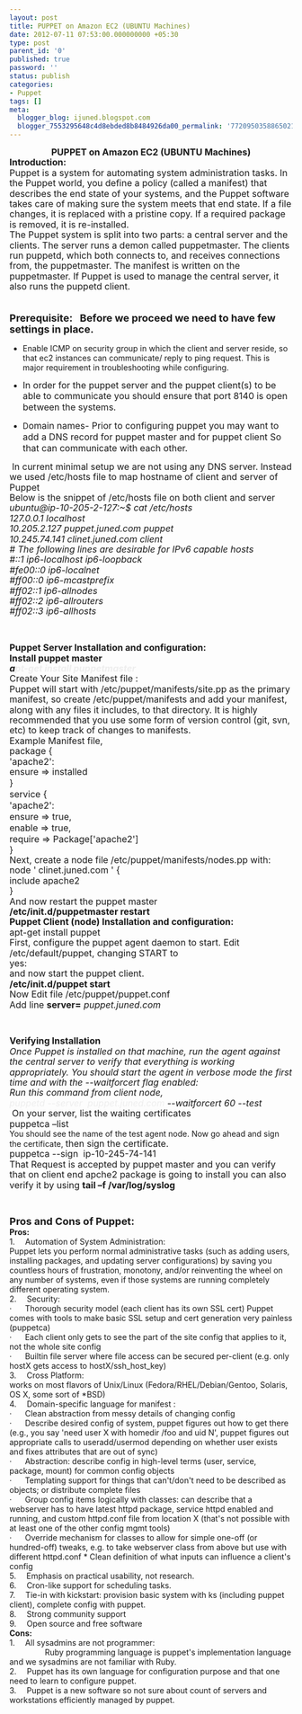 ```yaml
---
layout: post
title: PUPPET on Amazon EC2 (UBUNTU Machines)
date: 2012-07-11 07:53:00.000000000 +05:30
type: post
parent_id: '0'
published: true
password: ''
status: publish
categories:
- Puppet
tags: []
meta:
  blogger_blog: ijuned.blogspot.com
  blogger_7553295648c4d8ebded8b8484926da00_permalink: '7720950358865021933'
---
```

<div dir="ltr" style="text-align:left;">
<div></div>
<div align="center" class="MsoNormal"><b><span style="font-size:12pt;line-height:115%;">PUPPET on Amazon EC2 (UBUNTU Machines)</span></b></div>
<div class="MsoNormal"></div>
<div class="MsoNormal"><b><span style="font-size:12pt;line-height:115%;">Introduction:</span></b></div>
<div class="MsoNormal"><span style="font-size:12pt;line-height:115%;">Puppet is a system for automating system administration tasks. In the Puppet world, you define a policy (called a manifest) that describes the end state of your systems, and the Puppet software takes care of making sure the system meets that end state. If a file changes, it is replaced with a pristine copy. If a required package is removed, it is re-installed.</span></div>
<div class="MsoNormal"><span style="font-size:12pt;line-height:115%;">The Puppet system is split into two parts: a central server and the clients. The server runs a demon called puppetmaster. The clients run puppetd, which both connects to, and receives connections from, the puppetmaster. The manifest is written on the puppetmaster. If Puppet is used to manage the central server, it also runs the puppetd client.</span></div>
<div class="MsoNormal"></div>
<div class="MsoNormal"></div>
<div class="MsoNormal"><img alt="" src="{{ site.baseurl }}/assets/hjSCKN3cX06PXfvgy+Xftx5GoWnzz3bXRaz9UuVMhbloCAIBIg5YAAMAg0BIAABgEWgIAAINASwAAYBBoCQAADAItAQCAQaAlAAAwCLQEAAAGgZYAAMAg0BIAABgEWgIAAINASwAAYBBoCQAADAItAQCAQaAlAAAwCLQEAAAGgZYAAMAg0BIAABgEWgIAAINASwAAYBBoCQAADAItAQCAQaAlAAAwCLQEAAAGgZYAAMAg0BIAABgEWgIAAINASwAAYBBoCQAADAItAQCAQaAlAAAwCLQEAAAGgZYAAMAg0BIAABgEWgIAAIP4b6isSxDKPiBaAAAAAElFTkSuQmCC" /><span style="font-size:12pt;line-height:115%;"> </span></div>
<div class="MsoNormal"><span style="font-size:12pt;line-height:115%;">                                                 </span><span style="font-size:12pt;line-height:115%;"></span></div>
<div class="MsoNormal"></div>
<div class="MsoNormal"></div>
<div class="MsoNormal"></div>
<div class="MsoNormal"></div>
<div class="MsoNormal"></div>
<div class="MsoNormal"><span style="font-size:12pt;line-height:115%;">                                                                                                                                       </span></div>
<div class="MsoNormal"></div>
<div class="MsoNormal"><span style="font-size:large;"><b><span style="line-height:115%;">Prerequisite:   Before we proceed we need to have few settings in place.</span></b></span></div>
<div class="MsoNormal"></div>
<div class="MsoNormal"></div>
<ul style="text-align:left;">
<li><b><span style="line-height:115%;"></span></b><span>Enable ICMP on security group in which the client and server reside, so that ec2 instances can communicate/ reply to ping request. This is major requirement in troubleshooting while configuring. </span></li>
</ul>
<ul>
<li><b><span style="line-height:115%;"><span style="font-size-adjust:none;font-size:7pt;font-stretch:normal;font-style:normal;font-variant:normal;font-weight:normal;line-height:normal;"></span></span></b><span style="font-size:12pt;line-height:115%;">In order for the puppet server and the puppet client(s) to be able to communicate you should ensure that port 8140 is open between the systems.</span></li>
</ul>
<ul>
<li><b><span style="line-height:115%;"></span></b><b></b>D<span style="font-size:12pt;line-height:115%;">omain names- Prior to configuring puppet you may want to add a DNS record for puppet master and for puppet client So that can communicate with each other.</span></li>
</ul>
<div class="MsoListParagraphCxSpMiddle"></div>
<div class="MsoListParagraphCxSpMiddle"><span style="font-size:12pt;line-height:115%;"> In current minimal setup we are not using any DNS server. Instead we used /etc/hosts file to map hostname of client and server of Puppet</span></div>
<div class="MsoListParagraphCxSpMiddle"></div>
<div class="MsoListParagraphCxSpMiddle"><span style="font-size:12pt;line-height:115%;">Below is the snippet of /etc/hosts file on both client and server </span></div>
<div class="MsoListParagraphCxSpMiddle"></div>
<div class="MsoListParagraphCxSpMiddle"><i><span style="font-size:12pt;line-height:115%;">ubuntu@ip-10-205-2-127:~$ cat /etc/hosts</span></i></div>
<div class="MsoListParagraphCxSpMiddle"><i><span style="font-size:12pt;line-height:115%;">127.0.0.1 localhost</span></i></div>
<div class="MsoListParagraphCxSpMiddle"><i><span style="font-size:12pt;line-height:115%;">10.205.2.127 puppet.juned.com puppet</span></i></div>
<div class="MsoListParagraphCxSpMiddle"><i><span style="font-size:12pt;line-height:115%;">10.245.74.141 clinet.juned.com client</span></i></div>
<div class="MsoListParagraphCxSpMiddle"></div>
<div class="MsoListParagraphCxSpMiddle"><i><span style="font-size:12pt;line-height:115%;"># The following lines are desirable for IPv6 capable hosts</span></i></div>
<div class="MsoListParagraphCxSpMiddle"><i><span style="font-size:12pt;line-height:115%;">#::1 ip6-localhost ip6-loopback</span></i></div>
<div class="MsoListParagraphCxSpMiddle"><i><span style="font-size:12pt;line-height:115%;">#fe00::0 ip6-localnet</span></i></div>
<div class="MsoListParagraphCxSpMiddle"><i><span style="font-size:12pt;line-height:115%;">#ff00::0 ip6-mcastprefix</span></i></div>
<div class="MsoListParagraphCxSpMiddle"><i><span style="font-size:12pt;line-height:115%;">#ff02::1 ip6-allnodes</span></i></div>
<div class="MsoListParagraphCxSpMiddle"><i><span style="font-size:12pt;line-height:115%;">#ff02::2 ip6-allrouters</span></i></div>
<div class="MsoListParagraphCxSpLast"><i><span style="font-size:12pt;line-height:115%;">#ff02::3 ip6-allhosts</span></i></div>
<p><i><span style="font-size:12pt;line-height:115%;"><br style="page-break-before:always;" /></span></i> 
<div class="MsoNormal"></div>
<div class="MsoNormal"><b><span style="font-size:12pt;line-height:115%;">Puppet Server Installation and configuration:</span></b></div>
<div class="MsoNormal"></div>
<div class="MsoNormal"><b><span style="font-size:12pt;line-height:115%;">Install puppet master </span></b></div>
<div class="MsoNormal"><b><i><span style="font-size:12pt;line-height:115%;">a<span style="color:#eeeeee;">pt-get install puppetmaster</span></span></i></b></div>
<div class="MsoNormal"></div>
<div class="MsoNormal"><span style="font-size:12pt;line-height:115%;">Create Your Site Manifest file :</span></div>
<div class="MsoNormal"><span style="font-size:12pt;line-height:115%;">Puppet will start with /etc/puppet/manifests/site.pp as the primary manifest, so create /etc/puppet/manifests and add your manifest, along with any files it includes, to that directory. It is highly recommended that you use some form of version control (git, svn, etc) to keep track of changes to manifests.</span></div>
<div class="MsoNormal"></div>
<div class="MsoNormal"><span style="font-size:12pt;line-height:115%;">Example Manifest file, </span></div>
<div class="MsoNormal"><span style="font-size:12pt;line-height:115%;">package {</span></div>
<div class="MsoNormal"><span style="font-size:12pt;line-height:115%;">'apache2':</span></div>
<div class="MsoNormal"><span style="font-size:12pt;line-height:115%;">ensure =&gt; installed</span></div>
<div class="MsoNormal"><span style="font-size:12pt;">}</span></div>
<div class="MsoNormal"><span style="font-size:12pt;">service {</span></div>
<div class="MsoNormal"><span style="font-size:12pt;">'apache2':</span></div>
<div class="MsoNormal"><span style="font-size:12pt;">ensure =&gt; true,</span></div>
<div class="MsoNormal"><span style="font-size:12pt;">enable =&gt; true,</span></div>
<div class="MsoNormal"><span style="font-size:12pt;">require =&gt; Package['apache2']</span></div>
<div class="MsoNormal"><span style="font-size:12pt;line-height:115%;">}</span></div>
<div class="MsoNormal"></div>
<div class="MsoNormal"><span style="font-size:12pt;line-height:115%;">Next, create a node file /etc/puppet/manifests/nodes.pp with:</span></div>
<div class="MsoNormal"><span style="font-size:12pt;line-height:115%;">node '</span> <span style="font-size:12pt;line-height:115%;">clinet.juned.com ' {</span></div>
<div class="MsoNormal"><span style="font-size:12pt;line-height:115%;">include apache2</span></div>
<div class="MsoNormal"><span style="font-size:12pt;line-height:115%;">}</span></div>
<div class="MsoNormal"><span style="font-size:12pt;line-height:115%;">And now restart the puppet master </span></div>
<div class="MsoNormal"><b><span style="font-size:12pt;line-height:115%;">/etc/init.d/puppetmaster restart</span></b></div>
<div class="MsoNormal"><b><span style="font-size:12pt;line-height:115%;">Puppet Client (node) Installation and configuration:</span></b></div>
<div class="MsoNormal"><span style="font-size:12pt;line-height:115%;">apt-get install puppet</span></div>
<div class="MsoNormal"><span style="font-size:12pt;line-height:115%;">First, configure the puppet agent daemon to start. Edit /etc/default/puppet, changing START to</span></div>
<div class="MsoNormal"><span style="font-size:12pt;line-height:115%;">yes:</span></div>
<div class="MsoNormal"><span style="font-size:12pt;line-height:115%;">and now start the puppet client.</span></div>
<div class="MsoNormal"><b><span style="font-size:12pt;line-height:115%;">/etc/init.d/puppet start</span></b></div>
<div class="MsoNormal"></div>
<div class="MsoNormal"><span style="font-size:12pt;line-height:115%;">Now Edit file /etc/puppet/puppet.conf</span></div>
<div class="MsoNormal"><span style="font-size:12pt;line-height:115%;">Add line <b>server=</b><i> puppet.juned.com</i></span></div>
<p><b><span style="font-size:12pt;line-height:115%;"><br style="page-break-before:always;" /></span></b> 
<div class="MsoNormal"></div>
<div class="MsoNormal"><b><span style="font-size:12pt;line-height:115%;">Verifying Installation</span></b></div>
<div class="MsoNormal"><i><span style="font-size:12pt;line-height:115%;">Once Puppet is installed on that machine, run the agent against the central server to verify that everything is working appropriately. You should start the agent in verbose mode the first time and with the --waitforcert flag enabled:</span></i></div>
<div class="MsoNormal"><i><span style="font-size:12pt;line-height:115%;">Run this command from client node,</span></i></div>
<div class="MsoNormal"><i><span style="font-size:12pt;line-height:115%;"><span style="color:#eeeeee;">puppetd --server  puppet.juned.com</span> --waitforcert 60 --test</span></i></div>
<div class="MsoNormal"><span style="font-size:12pt;line-height:115%;"> On your server, list the waiting certificates </span></div>
<div class="MsoNormal"><span style="font-size:12pt;line-height:115%;">puppetca –list</span></div>
<div class="MsoNormal">You should see the name of the test agent node. Now go ahead and sign the certificate, <span style="font-size:12pt;line-height:115%;">then sign the certificate.</span></div>
<div class="MsoNormal"><span style="font-size:12pt;line-height:115%;">puppetca --sign  ip-10-245-74-141</span></div>
<div class="MsoNormal"><span style="font-size:12pt;line-height:115%;">That Request is accepted by puppet master and you can verify that on client end apche2 package is going to install you can also verify it by using <b>tail –f /var/log/syslog</b></span></div>
<div class="MsoNormal"></div>
<div class="MsoNormal"></div>
<p><span><br style="page-break-before:always;" /></span> 
<div class="MsoNormal"></div>
<div class="MsoNormal"><span style="font-size:large;"><b>Pros and Cons of Puppet:</b></span></div>
<div class="MsoNormal"></div>
<div class="MsoNormal"><b>Pros:</b></div>
<div class="MsoListParagraphCxSpFirst">1.<span style="font-size-adjust:none;font-size:7pt;font-stretch:normal;font-style:normal;font-variant:normal;font-weight:normal;line-height:normal;">       </span>Automation of System Administration:<b> </b> </div>
<div class="MsoListParagraphCxSpMiddle">Puppet lets you perform normal administrative tasks (such as adding users, installing packages, and updating server configurations) by saving you countless hours of frustration, monotony, and/or reinventing the wheel on any number of systems, even if those systems are running completely different operating system.</div>
<div class="MsoListParagraphCxSpMiddle"></div>
<div class="MsoListParagraphCxSpMiddle">2.<span style="font-size-adjust:none;font-size:7pt;font-stretch:normal;font-style:normal;font-variant:normal;font-weight:normal;line-height:normal;">       </span>Security:</div>
<div class="MsoListParagraphCxSpMiddle">·<span style="font-size-adjust:none;font-size:7pt;font-stretch:normal;font-style:normal;font-variant:normal;font-weight:normal;line-height:normal;">         </span>Thorough security model (each client has its own SSL cert) Puppet comes with tools to make basic SSL setup and cert generation very painless (puppetca) </div>
<div class="MsoListParagraphCxSpMiddle">·<span style="font-size-adjust:none;font-size:7pt;font-stretch:normal;font-style:normal;font-variant:normal;font-weight:normal;line-height:normal;">         </span>Each client only gets to see the part of the site config that applies to it, not the whole site config</div>
<div class="MsoListParagraphCxSpLast">·<span style="font-size-adjust:none;font-size:7pt;font-stretch:normal;font-style:normal;font-variant:normal;font-weight:normal;line-height:normal;">         </span>Builtin file server where file access can be secured per-client (e.g. only hostX gets access to hostX/ssh_host_key)</div>
<div class="MsoNormal"></div>
<div class="MsoListParagraphCxSpFirst">3.<span style="font-size-adjust:none;font-size:7pt;font-stretch:normal;font-style:normal;font-variant:normal;font-weight:normal;line-height:normal;">       </span>Cross Platform:</div>
<div class="MsoListParagraphCxSpMiddle">works on most flavors of Unix/Linux (Fedora/RHEL/Debian/Gentoo, Solaris, OS X, some sort of *BSD)</div>
<div class="MsoListParagraphCxSpMiddle"></div>
<div class="MsoListParagraphCxSpMiddle">4.<span style="font-size-adjust:none;font-size:7pt;font-stretch:normal;font-style:normal;font-variant:normal;font-weight:normal;line-height:normal;">       </span>Domain-specific language for manifest :</div>
<div class="MsoListParagraphCxSpMiddle">·<span style="font-size-adjust:none;font-size:7pt;font-stretch:normal;font-style:normal;font-variant:normal;font-weight:normal;line-height:normal;">         </span>Clean abstraction from messy details of changing config </div>
<div class="MsoListParagraphCxSpMiddle">·<span style="font-size-adjust:none;font-size:7pt;font-stretch:normal;font-style:normal;font-variant:normal;font-weight:normal;line-height:normal;">         </span>Describe desired config of system, puppet figures out how to get there (e.g., you say 'need user X with homedir /foo and uid N', puppet figures out appropriate calls to useradd/usermod depending on whether user exists and fixes attributes that are out of sync) </div>
<div class="MsoListParagraphCxSpMiddle">·<span style="font-size-adjust:none;font-size:7pt;font-stretch:normal;font-style:normal;font-variant:normal;font-weight:normal;line-height:normal;">         </span>Abstraction: describe config in high-level terms (user, service, package, mount) for common config objects </div>
<div class="MsoListParagraphCxSpMiddle">·<span style="font-size-adjust:none;font-size:7pt;font-stretch:normal;font-style:normal;font-variant:normal;font-weight:normal;line-height:normal;">         </span>Templating support for things that can't/don't need to be described as objects; or distribute complete files</div>
<div class="MsoListParagraphCxSpMiddle">·<span style="font-size-adjust:none;font-size:7pt;font-stretch:normal;font-style:normal;font-variant:normal;font-weight:normal;line-height:normal;">         </span>Group config items logically with classes: can describe that a webserver has to have latest httpd package, service httpd enabled and running, and custom httpd.conf file from location X (that's not possible with at least one of the other config mgmt tools) </div>
<div class="MsoListParagraphCxSpLast">·<span style="font-size-adjust:none;font-size:7pt;font-stretch:normal;font-style:normal;font-variant:normal;font-weight:normal;line-height:normal;">         </span>Override mechanism for classes to allow for simple one-off (or hundred-off) tweaks, e.g. to take webserver class from above but use with different httpd.conf * Clean definition of what inputs can influence a client's config </div>
<div class="MsoNormal"></div>
<div class="MsoListParagraphCxSpFirst">5.<span style="font-size-adjust:none;font-size:7pt;font-stretch:normal;font-style:normal;font-variant:normal;font-weight:normal;line-height:normal;">       </span>Emphasis on practical usability, not research.</div>
<div class="MsoListParagraphCxSpMiddle">6.<span style="font-size-adjust:none;font-size:7pt;font-stretch:normal;font-style:normal;font-variant:normal;font-weight:normal;line-height:normal;">       </span>Cron-like support for scheduling tasks.</div>
<div class="MsoListParagraphCxSpMiddle">7.<span style="font-size-adjust:none;font-size:7pt;font-stretch:normal;font-style:normal;font-variant:normal;font-weight:normal;line-height:normal;">       </span>Tie-in with kickstart: provision basic system with ks (including puppet client), complete config with puppet.</div>
<div class="MsoListParagraphCxSpMiddle">8.<span style="font-size-adjust:none;font-size:7pt;font-stretch:normal;font-style:normal;font-variant:normal;font-weight:normal;line-height:normal;">       </span>Strong community support</div>
<div class="MsoListParagraphCxSpLast">9.<span style="font-size-adjust:none;font-size:7pt;font-stretch:normal;font-style:normal;font-variant:normal;font-weight:normal;line-height:normal;">       </span>Open source and free software</div>
<div class="MsoNoSpacing"></div>
<div class="MsoNormal"><b>Cons:</b></div>
<div class="MsoNoSpacing">1.<span style="font-size-adjust:none;font-size:7pt;font-stretch:normal;font-style:normal;font-variant:normal;font-weight:normal;line-height:normal;">       </span>All sysadmins are not programmer:</div>
<div class="MsoNoSpacing">                Ruby programming language is puppet's implementation language and we sysadmins are not familiar with Ruby.</div>
<div class="MsoNoSpacing"></div>
<div class="MsoNoSpacing">2.<span style="font-size-adjust:none;font-size:7pt;font-stretch:normal;font-style:normal;font-variant:normal;font-weight:normal;line-height:normal;">       </span>Puppet has its own language for configuration purpose and that one need to learn to configure puppet.               </div>
<div class="MsoNoSpacing">3.<span style="font-size-adjust:none;font-size:7pt;font-stretch:normal;font-style:normal;font-variant:normal;font-weight:normal;line-height:normal;">       </span>Puppet is a new software so not sure about count of servers and workstations efficiently managed by puppet.</div>
<div class="MsoNormal"></div>
<div class="MsoNormal"></div>
</div>
